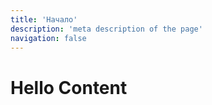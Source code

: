 ```yaml
---
title: 'Начало'
description: 'meta description of the page'
navigation: false
---
```


# Hello Content